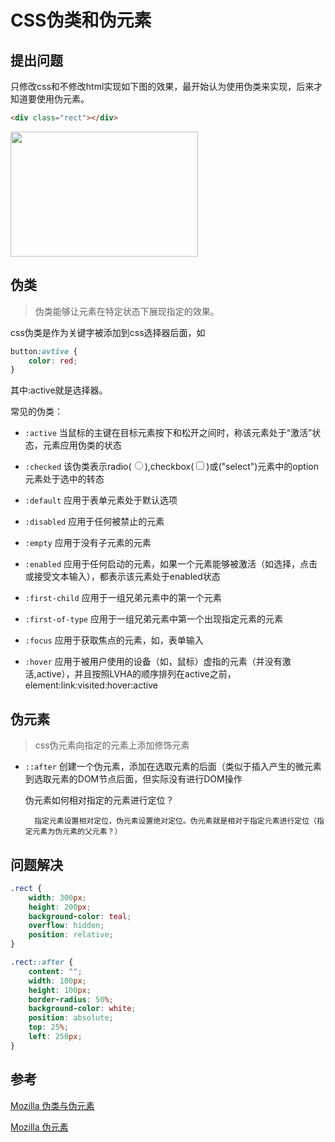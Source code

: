 # CSS伪类和伪元素

## 提出问题
只修改css和不修改html实现如下图的效果，最开始认为使用伪类来实现，后来才知道要使用伪元素。
```html
<div class="rect"></div>
```
<img src="https://www.simpleyin.xyz/doc/QQ20180717-113035@2x.png" width="300" height="200">

## 伪类
>伪类能够让元素在特定状态下展现指定的效果。

css伪类是作为关键字被添加到css选择器后面，如
```css
button:avtive {
    color: red;
}
```
其中:active就是选择器。

常见的伪类：
* ```:active``` 当鼠标的主键在目标元素按下和松开之间时，称该元素处于“激活”状态，元素应用伪类的状态

* ```:checked``` 该伪类表示radio(<input type="radio">),checkbox(<input type="checkbox">)或("select")元素中的option元素处于选中的转态

* ```:default``` 应用于表单元素处于默认选项

* ```:disabled``` 应用于任何被禁止的元素

* ```:empty``` 应用于没有子元素的元素

* ```:enabled``` 应用于任何启动的元素，如果一个元素能够被激活（如选择，点击或接受文本输入），都表示该元素处于enabled状态

* ```:first-child``` 应用于一组兄弟元素中的第一个元素

* ```:first-of-type``` 应用于一组兄弟元素中第一个出现指定元素的元素

* ```:focus``` 应用于获取焦点的元素，如，表单输入

* ```:hover``` 应用于被用户使用的设备（如，鼠标）虚指的元素（并没有激活,active），并且按照LVHA的顺序排列在active之前，element\:link\:visited:hover:active

## 伪元素
>css伪元素向指定的元素上添加修饰元素

* ```::after``` 创建一个伪元素，添加在选取元素的后面（类似于插入产生的微元素到选取元素的DOM节点后面，但实际没有进行DOM操作

    伪元素如何相对指定的元素进行定位？

        指定元素设置相对定位，伪元素设置绝对定位。伪元素就是相对于指定元素进行定位（指定元素为伪元素的父元素？）
        

## 问题解决
```css
.rect {
    width: 300px;
    height: 200px;
    background-color: teal;
    overflow: hidden;
    position: relative;
}

.rect::after {
    content: "";
    width: 100px;
    height: 100px;
    border-radius: 50%;
    background-color: white;
    position: absolute;
    top: 25%;
    left: 250px;
}
```

## 参考
[Mozilla 伪类与伪元素](https://developer.mozilla.org/zh-CN/docs/Learn/CSS/Introduction_to_CSS/Pseudo-classes_and_pseudo-elements)

[Mozilla 伪元素](https://developer.mozilla.org/zh-CN/docs/Web/CSS/Pseudo-elements)